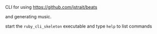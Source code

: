 CLI for using https://github.com/jstrait/beats

and generating music.

start the `ruby_cli_skeleton` executable and type `help` to list commands

